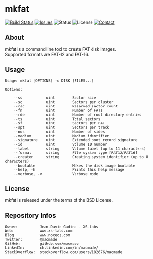 mkfat
=====

[![Build Status](https://img.shields.io/travis/macmade/mkfat.svg?branch=master&style=flat)](https://travis-ci.org/macmade/mkfat)
[![Issues](http://img.shields.io/github/issues/macmade/mkfat.svg?style=flat)](https://github.com/macmade/mkfat/issues)
![Status](https://img.shields.io/badge/status-active-brightgreen.svg?style=flat)
![License](https://img.shields.io/badge/license-bsd-brightgreen.svg?style=flat)
[![Contact](https://img.shields.io/badge/contact-@macmade-blue.svg?style=flat)](https://twitter.com/macmade)

About
-----

mkfat is a command line tool to create FAT disk images.  
Supported formats are FAT-12 and FAT-16.

Usage
-----

    Usage: mkfat [OPTIONS] -o DISK [FILES...]
    
    Options:
    
        --ss           uint        Sector size
        --sc           uint        Sectors per cluster
        --rsc          uint        Reserved sector count
        --fn           uint        Number of FATs
        --rde          uint        Number of root directory entries
        --ts           uint        Total sectors
        --sf           uint        Sectors per FAT
        --spt          uint        Sectors per track
        --nos          uint        Number of sides
        --medium       uint        Medium identifier
        --signature    uint        Extended boot record signature
        --id           uint        Volume ID number
        --label        string      Volume label (up to 11 characters)
        --format       string      File system type [FAT12/FAT16]
        --creator      string      Creating system identifier (up to 8 characters)
        --bootable                 Makes the disk image bootable
        --help, -h                 Prints this help message
        --verbose, -v              Verbose mode

License
-------

mkfat is released under the terms of the BSD License.

Repository Infos
----------------

    Owner:			Jean-David Gadina - XS-Labs
    Web:			www.xs-labs.com
    Blog:			www.noxeos.com
    Twitter:		@macmade
    GitHub:			github.com/macmade
    LinkedIn:		ch.linkedin.com/in/macmade/
    StackOverflow:	stackoverflow.com/users/182676/macmade
